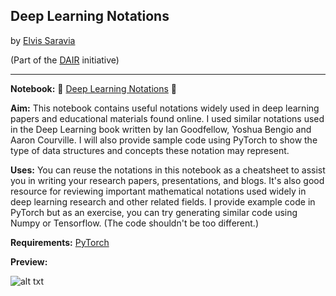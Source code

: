 ## Deep Learning Notations
by [Elvis Saravia](http://elvissaravia.com/)  

(Part of the [DAIR](https://medium.com/dair-ai) initiative)

---
**Notebook:** 📘 [Deep Learning Notations]() 📘

**Aim:** This notebook contains useful notations widely used in deep learning papers and educational materials found online. I used similar notations used in the Deep Learning book written by Ian Goodfellow, Yoshua Bengio and Aaron Courville. I will also provide sample code using PyTorch to show the type of data structures and concepts these notation may represent.

**Uses:** You can reuse the notations in this notebook as a cheatsheet to assist you in writing your research papers, presentations, and blogs. It's also good resource for reviewing important mathematical notations used widely in deep learning research and other related fields. I provide example code in PyTorch but as an exercise, you can try generating similar code using Numpy or Tensorflow. (The code shouldn't be too different.)

**Requirements:** [PyTorch](http://pytorch.org/)

**Preview:**  

![alt txt](https://github.com/omarsar/deep_learning_notations/blob/master/deeplnotations.gif)